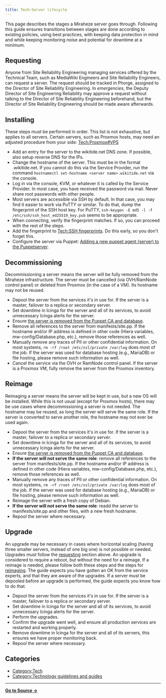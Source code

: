 ```yaml
---
title: Tech:Server lifecycle
---
```


This page describes the stages a Miraheze server goes through. Following this guide ensures transitions between stages are done according to existing policies, using best practices, with keeping data protection in mind and while keeping monitoring noise and potential for downtime at a minimum.

## Requesting 

Anyone from Site Reliability Engineering managing services offered by the Technical Team, such as MediaWiki Engineers and Site Reliability Engineers, can request a server. The request should be tracked in Phorge, assigned to the Director of Site Reliability Engineering. In *emergencies*, the Deputy Director of Site Engineering Reliability may approve a request without talking to the Director of Site Reliability Engineering beforehand, but the Director of Site Reliability Engineering should be made aware afterwards.

## Installing 

These steps must be performed in order. This list is not exhaustive, but applies to all servers. Certain servers, such as Proxmox hosts, may need an adjusted procedure from your side: [Tech:Proxmox#VPS](/tech-docs/techproxmox#vps)
* Add an entry for the server to the wikitide.net DNS zone. If possible, also setup reverse DNS for the IPs.
* Change the hostname of the server. This must be in the format <server name>.wikitide.net. If you cannot do this via the Service Provider, run the command `hostnamectl set-hostname <server name>.wikitide.net` via the console.
* Log in via the console, KVM, or whatever it is called by the Service Provider. In most case, you have received the password via mail. Never share root passwords with other people.
* Most servers are accessible via SSH by default. In that case, you may find it easier to work via PuTTY or similar. To do that, dump the fingerprint of the SSH host key. For PuTTY, `ssh-keygen -E md5 -l -f /etc/ssh/ssh_host_ed25519_key.pub` seems to be appropriate.
* When connecting, verify the fingerprint matches. If so, you can proceed with the rest of the steps.
* Add the fingerprint to [Tech:SSH fingerprints](/tech-docs/techssh_fingerprints). Do this early, so you don't forget this.
* Configure the server via Puppet: [Adding a new puppet agent (server) to the Puppetserver](/tech-docs/techpuppet#adding-a-new-puppet-agent-server-to-the-puppetserver).

## Decommissioning 

Decommissioning a server means the server will be fully removed from the Miraheze infrastructure. The server must be cancelled (via OVH/RamNode control panel) or deleted from Proxmox (in the case of a VM). Its hostname may not be reused.

* Depool the server from the services it's in use for. If the server is a master, failover to a replica or secondary server.
* Set downtime in Icinga for the server and all of its services, to avoid unnecessary Icinga alerts for the server.
* Ensure [the server is removed from the Puppet CA and database](/tech-docs/techpuppet#removing-puppet-agent-server-on-the-puppetserver).
* Remove all references to the server from manifests/site.pp. If the hostname and/or IP address is defined in other code (Hiera variables, mw-config/Database.php, etc.), remove those references as well.
* Manually remove any traces of PII or other confidential information. On most systems, `rm -rf /root /etc/ssl/private /var/log` does most of the job. If the server was used for database hosting (e.g., MariaDB) or file hosting, please remove such information as well.
* Cancel the service via the OVH or RamNode control panel. If the server is a Proxmox VM, fully remove the server from the Proxmox inventory.

## Reimage 

Reimaging a server means the server will be kept in use, but a new OS will be installed. While this is not usual (except for Proxmox hosts), there may be use cases where decommissioning a server is not needed. The hostname may be reused, as long the server will serve the same role. If the server is converted to serve another role, the hostname may not ever be used again.

* Depool the server from the services it's in use for. If the server is a master, failover to a replica or secondary server.
* Set downtime in Icinga for the server and all of its services, to avoid unnecessary Icinga alerts for the server.
* Ensure [the server is removed from the Puppet CA and database](/tech-docs/techpuppet#removing-puppet-agent-server-on-the-puppetserver).
* **If the server will not serve the same role**: remove all references to the server from manifests/site.pp. If the hostname and/or IP address is defined in other code (Hiera variables, mw-config/Database.php, etc.), remove those references as well.
* Manually remove any traces of PII or other confidential information. On most systems, `rm -rf /root /etc/ssl/private /var/log` does most of the job. If the server was used for database hosting (e.g., MariaDB) or file hosting, please remove such information as well.
* Reimage the server with a fresh copy of Debian.
* **If the server will not serve the same role**: readd the server to manifests/site.pp and other files, with a new fresh hostname.
* Repool the server where necessary.

## Upgrade 

An upgrade may be necessary in cases where horizontal scaling (having three smaller servers, instead of one big one) is not possible or needed. Upgrades must follow the [requesting](#requesting) section above. An upgrade is considered to require a reboot, but without the need for a reimage. If a reimage is needed, please follow both these steps and the steps for [reimaging](#reimage). The guide expects you have gotten an OK from the service experts, and that they are aware of the upgrades. If a server must be depooled before an upgrade is performed, the guide expects you know how to do that.

* Depool the server from the services it's in use for. If the server is a master, failover to a replica or secondary server.
* Set downtime in Icinga for the server and all of its services, to avoid unnecessary Icinga alerts for the server.
* Perform the upgrades.
* Confirm the upgrade went well, and ensure all production services are restarted and working properly.
* Remove downtime in Icinga for the server and all of its servers, this ensures we have proper monitoring back.
* Repool the server where necessary.

## Categories

* [Category:Tech](https://meta.miraheze.org/wiki/Category:Tech)
* [Category:Technology guidelines and guides](https://meta.miraheze.org/wiki/Category:Technology_guidelines_and_guides)



----
**[Go to Source &rarr;](https://meta.miraheze.org/wiki/Tech:Server_lifecycle)**